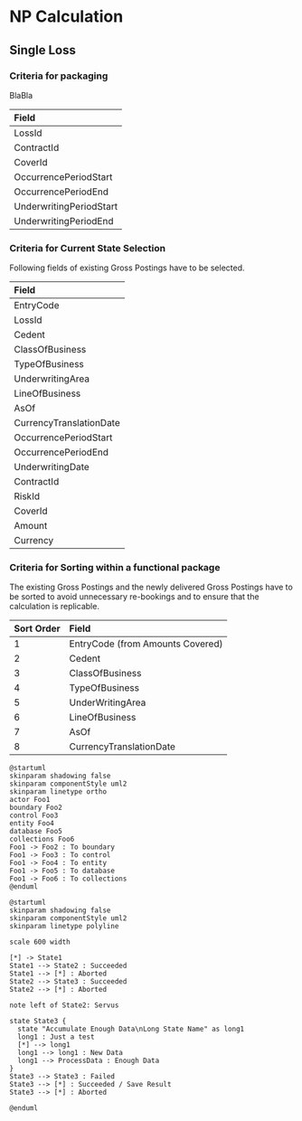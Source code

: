 # NP Calculation

## Single Loss

### Criteria for packaging
BlaBla

|Field|
|:---|
|LossId|
|ContractId|
|CoverId|
|OccurrencePeriodStart|
|OccurrencePeriodEnd|
|UnderwritingPeriodStart|
|UnderwritingPeriodEnd|

### Criteria for Current State Selection
Following fields of existing Gross Postings have to be selected.

|Field|
|:---|
|EntryCode|
|LossId|
|Cedent|
|ClassOfBusiness|
|TypeOfBusiness|
|UnderwritingArea|
|LineOfBusiness|
|AsOf|
|CurrencyTranslationDate|
|OccurrencePeriodStart|
|OccurrencePeriodEnd|
|UnderwritingDate|
|ContractId|
|RiskId|
|CoverId|
|Amount|
|Currency|

### Criteria for Sorting within a functional package
The existing Gross Postings and the newly delivered Gross Postings have to be sorted to avoid unnecessary re-bookings 
and to ensure that the calculation is replicable. 

|Sort Order|Field|
|:---|:---|
|1|EntryCode (from Amounts Covered)|
|2|Cedent|
|3|ClassOfBusiness|
|4|TypeOfBusiness|
|5|UnderWritingArea|
|6|LineOfBusiness|
|7|AsOf|
|8|CurrencyTranslationDate|

```puml
@startuml
skinparam shadowing false
skinparam componentStyle uml2
skinparam linetype ortho
actor Foo1
boundary Foo2
control Foo3
entity Foo4
database Foo5
collections Foo6
Foo1 -> Foo2 : To boundary
Foo1 -> Foo3 : To control
Foo1 -> Foo4 : To entity
Foo1 -> Foo5 : To database
Foo1 -> Foo6 : To collections
@enduml
```

```puml
@startuml
skinparam shadowing false
skinparam componentStyle uml2
skinparam linetype polyline

scale 600 width

[*] -> State1
State1 --> State2 : Succeeded
State1 --> [*] : Aborted
State2 --> State3 : Succeeded
State2 --> [*] : Aborted

note left of State2: Servus

state State3 {
  state "Accumulate Enough Data\nLong State Name" as long1
  long1 : Just a test
  [*] --> long1
  long1 --> long1 : New Data
  long1 --> ProcessData : Enough Data
}
State3 --> State3 : Failed
State3 --> [*] : Succeeded / Save Result
State3 --> [*] : Aborted
 
@enduml
```
